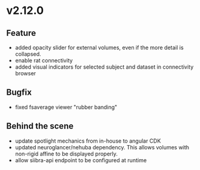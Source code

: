 # v2.12.0

## Feature

- added opacity slider for external volumes, even if the more detail is collapsed.
- enable rat connectivity
- added visual indicators for selected subject and dataset in connectivity browser

## Bugfix

- fixed fsaverage viewer "rubber banding"

## Behind the scene

- update spotlight mechanics from in-house to angular CDK
- updated neuroglancer/nehuba dependency. This allows volumes with non-rigid affine to be displayed properly.
- allow siibra-api endpoint to be configured at runtime
